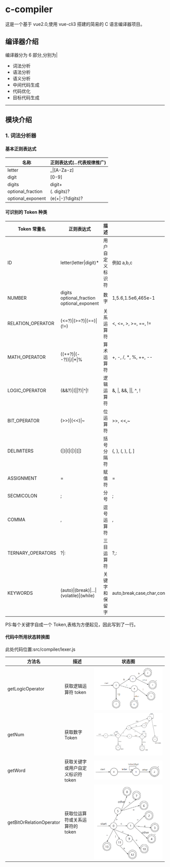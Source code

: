 # c-compiler

这是一个基于 vue2.0,使用 vue-cli3 搭建的简易的 C 语言编译器项目。

## 编译器介绍

编译器分为 6 部分,分别为|

- 词法分析
- 语法分析
- 语义分析
- 中间代码生成
- 代码优化
- 目标代码生成

---

## 模块介绍

### 1. 词法分析器

#### 基本正则表达式

| 名称              | 正则表达式(...代表规律推广) |
| ----------------- | --------------------------- |
| letter            | \_\|[A-Za-z]                |
| digit             | [0-9]                       |
| digits            | digit+                      |
| optional_fraction | (. digits)?                 |
| optional_exponent | (e(+\|-)?digits)?           |

#### 可识别的 Token 种类

| Token 常量名      | 正则表达式                                 | 描述             | 词素                                                                                                                                                                                                  |
| ----------------- | ------------------------------------------ | ---------------- | ----------------------------------------------------------------------------------------------------------------------------------------------------------------------------------------------------- |
| ID                | letter(letter\|digit)\*                    | 用户自定义标识符 | 例如 a,b,c                                                                                                                                                                                            |
| NUMBER            | digits optional_fraction optional_exponent | 数字             | 1,5.6,1.5e6,465e-1                                                                                                                                                                                    |
| RELATION_OPERATOR | (<=?)\|(>=?)\|(==)\|(!=)                   | 关系运算符       | \<, <=, >, >=, ==, !=                                                                                                                                                                                 |
| MATH_OPERATOR     | ((++?)\|(--?))\|/\|\*\|%                   | 算术运算符       | +, -, /, \*, %, ++, --                                                                                                                                                                                |
| LOGIC_OPERATOR    | (&&?)\|(\|\|?)\|^\|!                       | 逻辑运算符       | &, \|, &&, \|\|, ^, !                                                                                                                                                                                 |
| BIT_OPERATOR      | (>>)\|(<<)\|~                              | 位运算符         | >>, <<,~                                                                                                                                                                                              |
| DELIMITERS        | {\|}\|(\|(\|)\|[\|]                        | 括号分隔符       | {, }, (, ), [, ]                                                                                                                                                                                      |
| ASSIGNMENT        | =                                          | 赋值符           | \=                                                                                                                                                                                                    |
| SECMICOLON        | ;                                          | 分号             | ;                                                                                                                                                                                                     |
| COMMA             | ,                                          | 逗号运算符       | ,                                                                                                                                                                                                     |
| TERNARY_OPERATORS | ?\|:                                       | 三目运算符       | ?,:                                                                                                                                                                                                   |
| KEYWORDS          | (auto)\|(break)\|...\|(volatile)\|(while)  | 关键字和保留字   | auto,break,case,char,const,continue,default,do,double,else,enum,extern,float,for,goto,if,int,long,register,return,short,signed,sizeof,static,struct,switch,typedef,union,unsigned,void,volatile,while |

PS:每个关键字自成一个 Token,表格为方便起见，因此写到了一行。

#### 代码中所用状态转换图

此处代码位置:src/compiler/lexer.js

| 方法名                   | 描述                               | 状态图                                                      |
| ------------------------ | ---------------------------------- | ----------------------------------------------------------- |
| getLogicOperator         | 获取逻辑运算符 token               | ![获取逻辑运算符token](public/img/logic.png)                |
| getNum                   | 获取数字 Token                     | ![获取数字Token](public/img/number.png)                     |
| getWord                  | 获取关键字或用户自定义标识符 token | ![获取数字Token](public/img/word.png)                       |
| getBitOrRelationOperator | 获取位运算符或关系运算符的 token   | ![获取位运算符或关系运算符的token](public/img/relation.png) |
